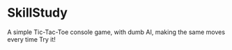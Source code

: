 # SkillStudy
A simple Tic-Tac-Toe console game, with dumb AI, making the same moves every time
Try it!
